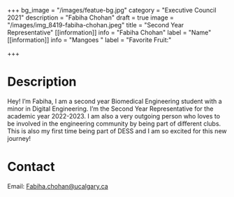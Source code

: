 +++
bg_image = "/images/featue-bg.jpg"
category = "Executive Council 2021"
description = "Fabiha Chohan"
draft = true
image = "/images/img_8419-fabiha-chohan.jpeg"
title = "Second Year Representative"
[[information]]
info = "Fabiha Chohan"
label = "Name"
[[information]]
info = "Mangoes "
label = "Favorite Fruit:"

+++
# Description

Hey! I’m Fabiha, I am a second year Biomedical Engineering student with a minor in Digital Engineering. I’m the Second Year Representative for the academic year 2022-2023. I am also a very outgoing person who loves to be involved in the engineering community by being part of different clubs. This is also my first time being part of DESS and I am so excited for this new journey!

# Contact

Email: Fabiha.chohan@ucalgary.ca
